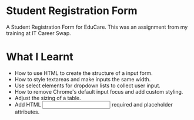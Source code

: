 # Student Registration Form
A Student Registration Form for EduCare. This was an assignment from my training at IT Career Swap. 


# What I Learnt
* How to use HTML to create the structure of a input form.
* How to style textareas and make inputs the same width.
* Use select elements for dropdown lists to collect user input.
* How to remove Chrome's default input focus and add custom styling.
* Adjust the sizing of a table.
* Add HTML <input> required and placeholder attributes.
